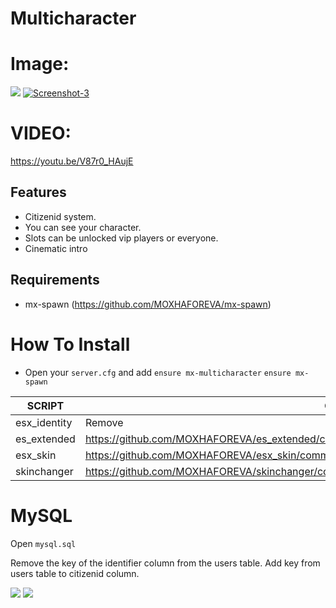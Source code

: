 # Multicharacter

# Image:
<img border="0" src="https://i.ibb.co/ns32sPR/Screenshot-1.png" />
<a href="https://ibb.co/mvr7vYw"><img src="https://i.ibb.co/Q87G8qR/Screenshot-3.png" alt="Screenshot-3" border="0"></a>

# VIDEO: 
https://youtu.be/V87r0_HAujE

## Features
- Citizenid system.
- You can see your character.
- Slots can be unlocked vip players or everyone.
- Cinematic intro

## Requirements
- mx-spawn (https://github.com/MOXHAFOREVA/mx-spawn)

# How To Install

- Open your `server.cfg` and add `ensure mx-multicharacter` `ensure mx-spawn`

| SCRIPT | CHANGE |
| ------ | ------ |
| esx_identity | Remove |
| es_extended | https://github.com/MOXHAFOREVA/es_extended/commit/6632578be693e6ef59cd346ad0e2dd19e352bc50 |
| esx_skin | https://github.com/MOXHAFOREVA/esx_skin/commit/08839900e382ff9942e9899e9a0efa161aaf1e7d |
| skinchanger | https://github.com/MOXHAFOREVA/skinchanger/commit/4a628132a23697beddcffb6821aa7b645fb293c7 |

# MySQL 
Open `mysql.sql`

Remove the key of the identifier column from the users table.
Add key from users table to citizenid column.

<img border="0" src="https://i.ibb.co/VvfwmHB/2Bfma.png" />

<img border="0" src="https://i.ibb.co/dfQScnq/image.png"/>



